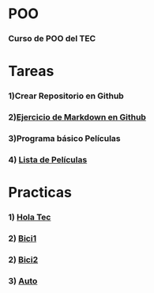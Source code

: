 # POO
### Curso de POO del TEC

# Tareas

### 1)Crear Repositorio en Github

### 2)[Ejercicio de Markdown en Github](./Setup/Readme.md)

### 3)Programa básico Películas

### 4) [Lista de Películas](./Lista/Program.cs)

# Practicas
### 1) [Hola Tec](./P1/Program.cs)

### 2) [Bici1](./Bici/Program.cs)

### 2) [Bici2](./Bici2/Program.cs)

### 3) [Auto](./Practica/Program.cs)
